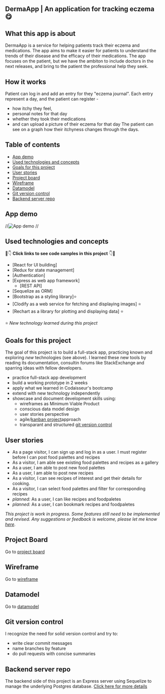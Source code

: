 ## DermaApp | An application for tracking eczema 😋

## What this app is about

<!--- [Find out here for a working version](https://XXXX.netlify.app/) he app is not deployed at the moment-->

DermaApp is a service for helping patients track their eczema and medications. The app aims to make it easier for patients to understand the trends of their disease and the efficacy of their medications. The app focuses on the patient, but we have the ambiton to include doctors in the next releases, and bring to the patient the professional help they seek.

## How it works

Patient can log in and add an entry for they "eczema journal". Each entry represent a day, and the patient can register -   
- how itchy they feel,
- personal notes for that day
- whether they took their medications
- and can upload a picture of their eczema for that day
 The patient can see on a graph how their itchyness changes through the days.
 
## Table of contents

- [App demo](#App-demo)
- [Used technologies and concepts](#used-technologies-and-concepts)
- [Goals for this project](#goals-for-this-project)
- [User stories](#user-stories)
- [Project board](#project-board)
- [Wireframe](#wireframe)
- [Datamodel](#datamodel)
- [Git version control](#git-version-control)
- [Backend server repo](#backend-server-repo)

## App demo

//![App demo](https://github.com/tdijkmans/savoristas-front/blob/master/readme-assets/Post-a-palette.gif) //

## Used technologies and concepts

👀👇 **Click links to see code samples in this project** 👇👀

- [React for UI building]
- [Redux for state management]
- [Authentication]
- [Express as web app framework]
  - [REST API]
- [Sequelize as ORM]
- [Bootstrap as a styling library]⭐
- [Clodify as a web service for fetching and displaying images] ⭐
- [Rechart as a library for plotting and displaying data] ⭐

⭐ _New technology learned during this project_

## Goals for this project

The goal of this project is to build a full-stack app, practicing known and exploring _new_ technologies (see above). I learned these new tools by reading its documentation, consultin forums like StackExchange and sparring ideas with fellow developers.

- practice full-stack app development
- build a working prototype in 2 weeks
- apply what we learned in Codaisseur's bootcamp
- extend with new technology independently
- showcase and document development skills using:
  - wireframes as Minimum Viable Product
  - conscious data model design
  - user stories perspective
  - agile/[kanban project](https://github.com/users/simottardi/projects/2)approach
  - transparant and structured [git version control](#git-version-control)

## User stories

- As a page visitor, I can sign up and log in as a user. I must register before I can post food palettes and recipes
- As a visitor, I am able see existing food palettes and recipes as a gallery
- As a user, I am able to post new food palettes
- As a user, I am able to post new recipes
- As a visitor, I can see recipes of interest and get their details for cooking.
- As a visitor, I can select food palettes and filter for corresponding recipes
- _planned:_ As a user, I can like recipes and foodpaletes
- _planned:_ As a user, I can bookmark recipes and foodpaletes

_This project is work in progress. Some features still need to be implemented and revised. Any suggestions or feedback is welcome, please let me know [here](https://www.linkedin.com/in/tdijkmans/)_.

## Project Board

Go to [project board](https://github.com/users/simottardi/projects/2)

## Wireframe

Go to [wireframe](https://wireframepro.mockflow.com/view/M4ae1812fa9242f62896d0111e410f89f1602506846619#/page/70a42434bb04471da2ecb9e7434ee914)

## Datamodel

Go to [datamodel](https://dbdiagram.io/d/5f843fa13a78976d7b774997)

## Git version control

I recognize the need for solid version control and try to:

- write clear commit messages
- name branches by feature
- do pull requests with concise summaries

## Backend server repo

The backend side of this project is an Express server using Sequelize to manage the underlying Postgres database. [Click here for more details](https://github.com/simottardi/derma-app-back)

